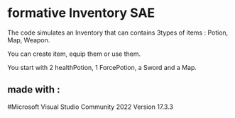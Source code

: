 # formative Inventory SAE

The code simulates an Inventory that can contains 3types of items : Potion, Map, Weapon.

You can create item, equip them or use them.

You start with 2 healthPotion, 1 ForcePotion, a Sword and a Map.


## made with :

#Microsoft Visual Studio Community 2022 Version 17.3.3

